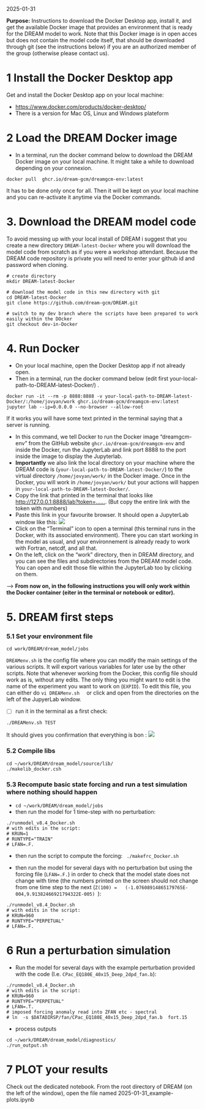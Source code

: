 2025-01-31

**Purpose:** Instructions to download the Docker Desktop app, install it, and get the available Docker image that  provides an environment that is ready for the DREAM model to work.
Note that this Docker image is in open acces but  does not contain the model code itself, that should be downloaded through git (see the instructions below) if you are an authorized member of the group (otherwise please contact us).

# 1 Install the Docker Desktop app 
Get and install the Docker Desktop app on your local machine:
* https://www.docker.com/products/docker-desktop/
* There is a version for Mac OS, Linux and Windows plateform

# 2 Load the DREAM Docker image 
* In a terminal, run the docker command below to download the DREAM Docker image on your local machine. It might take a while to download depending on your connexion.
```
docker pull  ghcr.io/dream-gcm/dreamgcm-env:latest
```
It has to be done only once for all. Then it  will be kept  on your local machine and you can re-activate it anytime via the Docker commands.

# 3. Download the DREAM model code
To avoid messing up with your local install of DREAM i suggest that you create a new directory `DREAM-latest-Docker` where you will download the model code from scratch as if you were a workshop attendant. Because the DREAM code repository is private you will need to enter your github id and password when cloning.
```
# create directory
mkdir DREAM-latest-Docker

# download the model code in this new directory with git
cd DREAM-latest-Docker
git clone https://github.com/dream-gcm/DREAM.git

# switch to my dev branch where the scripts have been prepared to work easily within the DOcker
git checkout dev-in-Docker
```

# 4. Run Docker
* On your local machine, open the Docker Desktop app if not already open.
*  Then in a terminal, run the docker command below (edit first your-local-path-to-DREAM-latest-Docker/) .
```
docker run -it --rm -p 8888:8888 -v your-local-path-to-DREAM-latest-Docker/:/home/jovyan/work ghcr.io/dream-gcm/dreamgcm-env:latest jupyter lab --ip=0.0.0.0 --no-browser --allow-root
```
If it works you will have some text printed in the terminal saying that a server is running.
* In this command, we tell Docker to run the Docker image “dreamgcm-env” from the GitHub website `ghcr.io/dream-gcm/dreamgcm-env` and inside the Docker,  run the JupyterLab  and   link port 8888 to the port inside the image to display the Jupyterlab.
* **Importantly** we also link  the local directory on your machine where the DREAM code is (`your-local-path-to-DREAM-latest-Docker/`) to the virtual directory `/home/jovyan/work/` in the Docker image. Once in the Docker, you will work in `/home/jovyan/work/` but your actions will happen in `your-local-path-to-DREAM-latest-Docker/`.
*  Copy the link that printed in the terminal that looks like  http://127.0.0.1:8888/lab?token=…….  (But copy the entire link with the token with numbers)
*  Paste this link in your favourite browser. It should open a JupyterLab window like this:
![](Screenshot%202025-01-30%20at%2016.35.04.png)
*  Click on the “Terminal” icon to open a terminal (this terminal runs in the Docker, with its associated environment). There you can start working in the model as usual, and your environnement is already ready to work with Fortran, netcdf, and all that.
*  On the left, click on the “work” directory, then in DREAM directory, and you can see the files and subdirectories from the DREAM model code. You can open and edit those file within the JupyterLab too by clicking on them.

--> **From now on, in the following instructions you will only work within the Docker container (eiter in the terminal or notebook or editor).**




# 5. DREAM first steps

### 5.1 Set your environment file
```
cd work/DREAM/dream_model/jobs
```
`DREAMenv.sh`  is the config file  where you can modify the main settings of the various scripts. It will export various variables for later use by the other scripts. 
Note that whenever working from  the Docker, this config file should work as is, without any edits. The only thing you might want to  edit is the name of the experiment you want to work on (`EXPID`).
To edit this file, you can either do `vi DREAMenv.sh  ` or click and open from the directories on the left of the JupyerLab window.
- [ ] run it in the terminal as a first check:
```
./DREAMenv.sh TEST
```
It should gives you confirmation that everything is bon :
![](Screenshot%202025-01-30%20at%2016.49.29.png)


### 5.2 Compile libs

```
cd ~/work/DREAM/dream_model/source/lib/
./makelib_docker.csh 
```


### 5.3 Recompute basic state forcing and run a test simulation where nothing should happen
* ```cd ~/work/DREAM/dream_model/jobs```
* then run the model for 1 time-step with no perturbation:
```
./runmodel_v8.4_Docker.sh
# with edits in the script:
# KRUN=1
# RUNTYPE="TRAIN"
# LFAN=.F.
```

* then run the script to compute the forcing: ``` ./makefrc_Docker.sh```

* then run the model for several  days with no perturbation but using the forcing file (`LFAN=.F.`) in order to check that the model state does not change with time (the numbers printed on the screen should not change from one time step to the next (`Z(100) =   (-1.07608914865179765E-004,9.91382466921794322E-005) `):
```
./runmodel_v8.4_Docker.sh
# with edits in the script:
# KRUN=960
# RUNTYPE="PERPETUAL"
# LFAN=.F.
```

# 6 Run a perturbation simulation
* Run the model for several  days with the example perturbation provided with the code (I.e. `CPac_EQ180E_40x15_Deep_2dpd_fan.b`):

```
./runmodel_v8.4_Docker.sh
# with edits in the script:
# KRUN=960
# RUNTYPE="PERPETUAL"
# LFAN=.T.
# imposed forcing anomaly read into ZFAN etc - spectral
# ln  -s $DATADIRSP/fan/CPac_EQ180E_40x15_Deep_2dpd_fan.b  fort.15
```

* process outputs
```
cd ~/work/DREAM/dream_model/diagnostics/
./run_output.sh
```

# 7 PLOT your results

Check out the dedicated notebook. From the root directory of DREAM  (on the left of the window), open the file named 2025-01-31_example-plots.ipynb 
